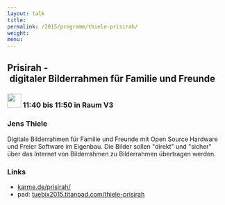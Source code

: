 ```yaml
---
layout: talk
title:
permalink: /2015/programm/thiele-prisirah/
weight: 
menu:
---
```

## Prisirah&nbsp;-&nbsp;digitaler&nbsp;Bilderrahmen&nbsp;für&nbsp;Familie&nbsp;und&nbsp;Freunde

### <img height = "32" src="../../../images/lightning.svg"> 11:40 bis 11:50 in Raum V3

### Jens&nbsp;Thiele

Digitale Bilderrahmen für Familie und Freunde mit Open Source Hardware und Freier Software im Eigenbau.
Die Bilder sollen "direkt" und "sicher" über das Internet von Bilderrahmen zu Bilderrahmen übertragen werden.

### Links

- <a href="http://karme.de/prisirah/" target="_blank">karme.de/prisirah/</a>
- pad: <a href="https://tuebix2015.titanpad.com/thiele-prisirah" target="_blank">tuebix2015.titanpad.com/thiele-prisirah</a>
